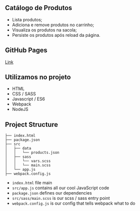 ## Catálogo de Produtos

* Lista produtos;
* Adiciona e remove produtos no carrinho;
* Visualiza os produtos na sacola;
* Persiste os produtos após reload da página.

## GitHub Pages

[Link](https://silvanoamaral.github.io/catalogoProduto/)

## Utilizamos no projeto

* HTML
* CSS / SASS
* Javascript / ES6
* Webpack
* NodeJS 

## Project Structure
```
├── index.html
├── package.json
├── src
│   ├── data
│   │   └── products.json
│   ├── sass
│   │   └── vars.scss
│   │   └── main.scss
│   └── app.js
├── webpack.config.js
```

* `index.html` file main
* `src/app.js` contains all our cool JavaScript code
* `package.json` defines our dependencies
* `src/sass/main.scss` is our scss / sass entry point
* `webpack.config.js` is our config that tells webpack what to do